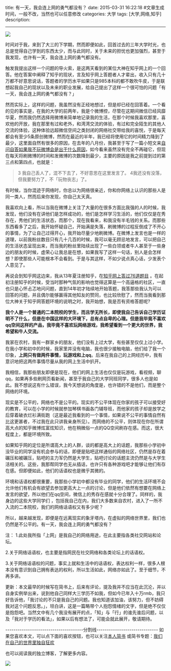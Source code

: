 title: 有一天，我会连上网的勇气都没有？
date: 2015-03-31 16:22:18 #文章生成时间，一般不改，当然也可以任意修改
categories:  大学
tags: [大学,网络,知乎] 
description: 

---
![](http://hktkdy.qiniudn.com/surfingnet.jpg)

时间对于我，来到了大三的下学期，然而即便如此，回首过去的三年大学时光，也总是觉得自己学到的东西太少，而与此同时，关于未来的担忧也更加强烈，甚至于我发现，也许有一天，我会连上网的勇气都没有。

触发我提出这样一个问题的导火索，是这两天看到的某位大神在知乎网上的一个回答。他在答案中阐释了知乎的现状，言及知乎网上答题者人才辈出，收入只有几十万都不好意思说话，答题者的学历水平如果只是985本科的都不敢吹牛皮，于是联想起我自己的现状以及未来的职业发展，给自己提出了这样一个很可怕的问题「有一天，我会连上网的勇气都没有？」

然而实际上，这样的问题，我虽然没有正经地想过，但是却已经在回答着。一个看的见的事实是，在我的大学的前两年，我是个微博控，尽管在这期间微信已经风靡华夏，然而我仍然选择用微博来简单地记录我的生活，在那个时候我喜欢那里，喜欢他的开放，我在那里有过和老外，和湾湾交流的体验，有过和完全陌生的其他人交流的体验，这种体验远超微信空间之类封闭的网络社交带给我的喜悦，于是每天都会有至少5条原创微博，然而在最近的半年，我已经将使用它的时间精力降到了最少，这里面自然有很多的原因，在去年的八月份，我甚至于写了一篇小短文来[自问自答如果我不玩微博会是出于什么原因](http://hktkdy.com/2014/08/25/201408/082518/)，如今看来虽然没有完全不再碰它，但现在每天将刷微博的时间和发微博的次数降到最少，主要的原因是我之前提到过的第三点和第四点，也就是：
>3 我自己丢人了，混不下去了，不好意思在这里发言了。
4我还没有没落，但我要努力了，不「玩物丧志」了。

有时候，当你混迹于网络时，你总以为网络很亲近，你和你网络上认识的那些人是同一类人，然而后来你发现，你自己太天真。

我喜欢向上看，所以当我在微博上关注了大量的在很多方面比我强的人的时候，我发现，他们没有在讲他们是怎样成功的，他们是怎样学习生活的，他们仅仅是在秀存在，秀他们的生活状态，而那个，现在我看来，和我没有半毛钱的关系。而那些东西看多了之后，我开始怀疑自己，开始满是失落，刷微博的过程反倒成了不开心的事情，为了让自己过得开心，我开始尽量少地刷微博。在微博上发言也是一样的道理，以前我粉丝数目只有几十几百的时候，我可以毫无顾忌地发言，可以把自己的生活状态呈现出来，而当我的粉丝里陆续出现了一些白领或者牛人甚至于一些身边的朋友的时候，虚荣心让我总是在想，如果我写了这样一句话，别人是会怎样想？即使那些人可能根本不会看到。于是与其这样，不如少说点真心话，少发表个人意见了。

再说会到知乎网这边来，我从13年夏注册知乎，在[知乎网上答过76道题目](http://www.zhihu.com/people/zhang-hai-26) 。在起初注册知乎的时候，受当时那种气氛的影响也觉得这算是一个高逼格的社区，一直也只是心怀忐忑地问问题，直到14年初才陆续地开始答题，我答那些我认为可以回答的问题，并且偶尔能够赢得其他知友的赞同，也比较欣慰了，然而当我看到那位大神关于知乎网答题环境的说明之时，我开始想，我是否有资格答题呢?

**我个人是一个普通的二本院校的学生，而且学无所长，即使我自己告诉自己学历证明不了什么，但是在中国这样的大环境下，总有点自卑的心理。但是我毕竟不喜欢qq空间这样的产品，我毕竟不喜欢玩网络游戏，我希望看到一个更大的世界，我希望和牛人交流。**

我家在农村，我有一群家乡的朋友，他们没有上过大学，有些甚至仅仅上过小学。在我小学和初中的时候，我家里并没有电脑，我也很少接触电脑，他们给了我一个印象，**上网只有做两件事情，玩游戏和上qq**。后来在我自己的上网经历中，我有意识地把这两件事情尽量从我的网上生活中扒开。

我相信，我那些朋友即便是现在，他们的网上生活也仅仅是玩游戏，看视频，聊qq，如果再多些刷网页看新闻，甚至于我自己的大学同班同学，很多人也是如此。我不想说这有什么错误，我今天想说的角度是，也许错的不是他们，而是整个网络的环境。

现实是不公平的，网络也不是公平的。现实的不公平体现在你家的孩子可以接受好的教育，可以在小学的时候就参加琴棋书画各门辅导班，而他家的孩子却是放学之后穿着破衣烂衫满街跑（这是最近我看到的一个事情，如果说不公平的事情自然有比这更甚者，不过我在此只讲我亲身所见）。而网络的不公平，则体现在你在所谓高大点的知乎微博炫富炫知识，他在稍微俗一点的QQ空间刷存在感。而这，很大程度上，都是环境所致。

如果知乎网的定位是所谓高大上的人群，谈的都是高大上的话题，我那些小学初中没毕业的同学没有机会参与的话，即便是贴吧这样通俗的网络社区，仍然是存在着碾压和被碾压，贴吧的主力军仍然是大学生，贴吧讨论的话题主流仍然是与大学生活相关的。这些，我那帮同学也无从插话，也许只有各种游戏吧才能够让他们有存在感。但即便如此，他们的话语权也是微乎其微的。

环境和话语权都很重要，我那些小学初中都没有毕业的同学，他们的生活环境不会允许他们有机会有欲望去参加更高大上一点的讨论，但是他们依然有想要在网络上发言的欲望，所以他们在qq空间，微信上的秀存在感就十分合理了。同样的，我身边的这些大学同学们 ，包括我自己在内，我们大多数来自农村，进入了一所不入流的二本院校，我们的网络话语权又有多少呢？

所以，越来越发现，即便是在远离现实的象牙塔内，在虚拟的网络世界里，我们也仍然是不公平的。有一天，我会连上网的勇气都没有？

注：
1.此处我所指「上网」是我自己的网络用途，在此主要指各类社交网站和论坛。

2.关于网络话语权，也主要是指网民在社交网络和各类论坛上的话语权。

3.关于网络话语权的问题，事实上就和生活中的话语权，表达权利一样，很多人根本没有意识到自己拥有表达的权利，所以生活如此，网络亦如此了。至于细节，不再多讲。


更新：本文最早的时候写在简书上，后来有评论，提及我并不应当在此沉沦，并以自身实例举出来，说到他自己同样大三学历不如我，但如今已年入十万rmb，我只好告诉他，「我讨论的不只是我自己的问题。我也知道该加油，该努力，但不妨碍我对这个问题反思。」，坦白讲，这是一篇略带个人抱怨情绪的文字，但是绝不仅仅是抱怨吧。当然文中有几个我没有展开的点，「知」与「行」的谁先谁后问题，以及「我对于学历的看法」，如果以后有想法了，可能会就此展开，敬请期待。

--------------------------------------分割线------------------------------
如果您喜欢本文，可以点下面的喜欢按钮，也可以关注[本人简书](http://www.jianshu.com/users/1c26e9e36267/latest_articles)
或简书专题：[我们在自己的世界里独自狂欢](http://www.jianshu.com/collection/7b424559990a)

也可以阅读我的独立博客，了解更多内容。

[![](http://hktkdy.qiniudn.com/slogan.jpg)](http://hktkdy.com)




